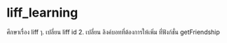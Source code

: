 # liff_learning
ศึกษาเรื่อง liff
ๅ. เปลี่ยน liff id 
2. เปลี่ยน ลิงค์บอทที่ต้องการให้เพิ่ม ที่ฟังก์ชั่น getFriendship
